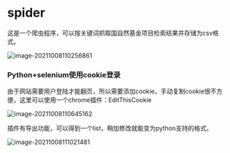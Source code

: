 # spider
这是一个爬虫程序，可以按关键词抓取国自然基金项目检索结果并存储为csv格式。

![image-20211008110256861](https://tva1.sinaimg.cn/large/008i3skNgy1gv7q1lj9ilj60wz0u042i02.jpg)

### Python+selenium使用cookie登录

由于网站需要用户登陆才能翻页，所以需要添加cookie。手动复制cookie很不方便，这里可以使用一个chrome插件：EditThisCookie

![image-20211008110645162](https://tva1.sinaimg.cn/large/008i3skNgy1gv7q5iatu1j60g40hx3zs02.jpg)

插件有导出功能，可以得到一个list，稍加修改就能变为python支持的格式。

![image-20211008111021481](https://tva1.sinaimg.cn/large/008i3skNgy1gv7q9a92e2j60ch0lddgz02.jpg)

